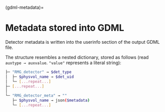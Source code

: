 (gdml-metadata)=

# Metadata stored into GDML

Detector metadata is written into the userinfo section of the output GDML file.

The structure resembles a nested dictionary, stored as follows (read
`auxtype → auxvalue`. `"value"` represents a literal string):

```bash
├─ "RMG_detector" → $det_type
│  ├─ $physvol_name → $det_uid
│  └─ [...repeat...]
├─ [...repeat...]
│
└─ "RMG_detector_meta" → ""
   ├─ $physvol_name → json($metadata)
   └─ [...repeat...]
```
